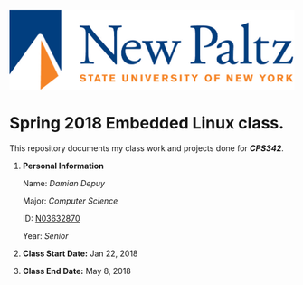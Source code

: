 ![New Paltz Logo](misc/newpaltzlogo.jpg)
# Spring 2018 Embedded Linux class.

This repository documents my class work and projects done for _**CPS342**_.

1. **Personal Information**

      Name: *Damian Depuy* 

      Major: *Computer Science* 

      ID: [N03632870](https://github.com/N03632870) 

      Year: *Senior*  

2. **Class Start Date:** Jan 22, 2018

3. **Class End Date:** May 8, 2018
